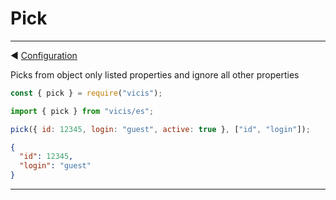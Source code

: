 # Pick

----------

◀ [Configuration](Configuration.md)

Picks from object only listed properties and ignore all other properties

```js
const { pick } = require("vicis");
```

```js
import { pick } from "vicis/es";
```

```js
pick({ id: 12345, login: "guest", active: true }, ["id", "login"]);
```

```json
{
  "id": 12345,
  "login": "guest"
}
```

----------
